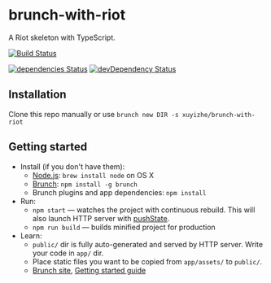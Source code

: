 # brunch-with-riot

A Riot skeleton with TypeScript.

[![Build Status](https://travis-ci.org/xuyizhe/brunch-with-riot.svg?branch=master)][travis]

[travis]: https://travis-ci.org/xuyizhe/brunch-with-riot

[![dependencies Status](https://david-dm.org/xuyizhe/brunch-with-riot/status.svg)](https://david-dm.org/xuyizhe/brunch-with-riot)
[![devDependency Status](https://david-dm.org/xuyizhe/brunch-with-riot/dev-status.svg)](https://david-dm.org/xuyizhe/brunch-with-riot#info=devDependencies)

## Installation

Clone this repo manually or use `brunch new DIR -s xuyizhe/brunch-with-riot`

## Getting started

* Install (if you don't have them):
    * [Node.js](http://nodejs.org): `brew install node` on OS X
    * [Brunch](http://brunch.io): `npm install -g brunch`
    * Brunch plugins and app dependencies: `npm install`
* Run:
    * `npm start` — watches the project with continuous rebuild. This will also launch HTTP server with [pushState](https://developer.mozilla.org/en-US/docs/Web/Guide/API/DOM/Manipulating_the_browser_history).
    * `npm run build` — builds minified project for production
* Learn:
    * `public/` dir is fully auto-generated and served by HTTP server.  Write your code in `app/` dir.
    * Place static files you want to be copied from `app/assets/` to `public/`.
    * [Brunch site](http://brunch.io), [Getting started guide](https://github.com/brunch/brunch-guide#readme)

